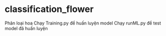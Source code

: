 # classification_flower
Phân loại hoa
Chạy Training.py để huấn luyện model
Chạy runML.py để test model đã huấn luyện
